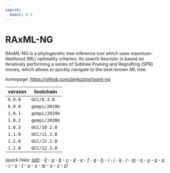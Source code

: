 ```yaml
---
search:
  boost: 0.5
---
```

# RAxML-NG

RAxML-NG is a phylogenetic tree inference tool which uses maximum-likelihood (ML) optimality criterion. Its search heuristic  is based on iteratively performing a series of Subtree Pruning and Regrafting  (SPR) moves, which allows to quickly navigate to the best-known ML tree.

*homepage*: <https://github.com/amkozlov/raxml-ng>

version | toolchain
--------|----------
``0.9.0`` | ``GCC/8.3.0``
``0.9.0`` | ``gompi/2019b``
``1.0.1`` | ``gompi/2019b``
``1.0.2`` | ``gompi/2020b``
``1.0.3`` | ``GCC/10.2.0``
``1.1.0`` | ``GCC/11.2.0``
``1.2.0`` | ``GCC/12.2.0``
``1.2.0`` | ``GCC/12.3.0``


*(quick links: [(all)](../index.md) - [0](../0/index.md) - [a](../a/index.md) - [b](../b/index.md) - [c](../c/index.md) - [d](../d/index.md) - [e](../e/index.md) - [f](../f/index.md) - [g](../g/index.md) - [h](../h/index.md) - [i](../i/index.md) - [j](../j/index.md) - [k](../k/index.md) - [l](../l/index.md) - [m](../m/index.md) - [n](../n/index.md) - [o](../o/index.md) - [p](../p/index.md) - [q](../q/index.md) - [r](../r/index.md) - [s](../s/index.md) - [t](../t/index.md) - [u](../u/index.md) - [v](../v/index.md) - [w](../w/index.md) - [x](../x/index.md) - [y](../y/index.md) - [z](../z/index.md))*

